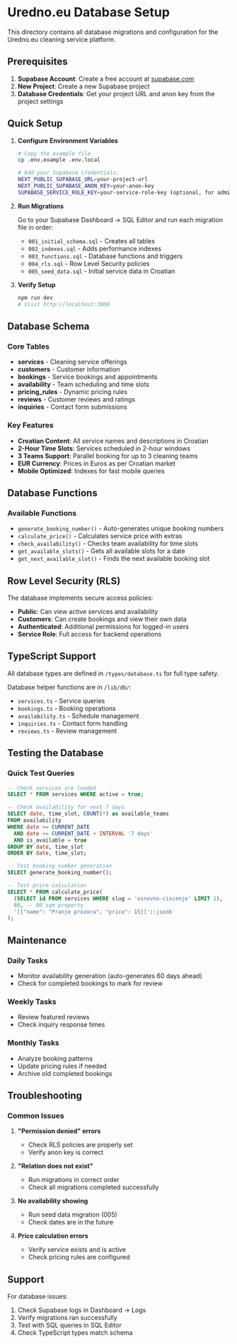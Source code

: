 # Uredno.eu Database Setup

This directory contains all database migrations and configuration for the Uredno.eu cleaning service platform.

## Prerequisites

1. **Supabase Account**: Create a free account at [supabase.com](https://supabase.com)
2. **New Project**: Create a new Supabase project
3. **Database Credentials**: Get your project URL and anon key from the project settings

## Quick Setup

1. **Configure Environment Variables**
   ```bash
   # Copy the example file
   cp .env.example .env.local

   # Add your Supabase credentials:
   NEXT_PUBLIC_SUPABASE_URL=your-project-url
   NEXT_PUBLIC_SUPABASE_ANON_KEY=your-anon-key
   SUPABASE_SERVICE_ROLE_KEY=your-service-role-key (optional, for admin operations)
   ```

2. **Run Migrations**

   Go to your Supabase Dashboard → SQL Editor and run each migration file in order:

   - `001_initial_schema.sql` - Creates all tables
   - `002_indexes.sql` - Adds performance indexes
   - `003_functions.sql` - Database functions and triggers
   - `004_rls.sql` - Row Level Security policies
   - `005_seed_data.sql` - Initial service data in Croatian

3. **Verify Setup**
   ```bash
   npm run dev
   # Visit http://localhost:3000
   ```

## Database Schema

### Core Tables

- **services** - Cleaning service offerings
- **customers** - Customer information
- **bookings** - Service bookings and appointments
- **availability** - Team scheduling and time slots
- **pricing_rules** - Dynamic pricing rules
- **reviews** - Customer reviews and ratings
- **inquiries** - Contact form submissions

### Key Features

- **Croatian Content**: All service names and descriptions in Croatian
- **2-Hour Time Slots**: Services scheduled in 2-hour windows
- **3 Teams Support**: Parallel booking for up to 3 cleaning teams
- **EUR Currency**: Prices in Euros as per Croatian market
- **Mobile Optimized**: Indexes for fast mobile queries

## Database Functions

### Available Functions

- `generate_booking_number()` - Auto-generates unique booking numbers
- `calculate_price()` - Calculates service price with extras
- `check_availability()` - Checks team availability for time slots
- `get_available_slots()` - Gets all available slots for a date
- `get_next_available_slot()` - Finds the next available booking slot

## Row Level Security (RLS)

The database implements secure access policies:

- **Public**: Can view active services and availability
- **Customers**: Can create bookings and view their own data
- **Authenticated**: Additional permissions for logged-in users
- **Service Role**: Full access for backend operations

## TypeScript Support

All database types are defined in `/types/database.ts` for full type safety.

Database helper functions are in `/lib/db/`:
- `services.ts` - Service queries
- `bookings.ts` - Booking operations
- `availability.ts` - Schedule management
- `inquiries.ts` - Contact form handling
- `reviews.ts` - Review management

## Testing the Database

### Quick Test Queries

```sql
-- Check services are loaded
SELECT * FROM services WHERE active = true;

-- Check availability for next 7 days
SELECT date, time_slot, COUNT(*) as available_teams
FROM availability
WHERE date >= CURRENT_DATE
  AND date <= CURRENT_DATE + INTERVAL '7 days'
  AND is_available = true
GROUP BY date, time_slot
ORDER BY date, time_slot;

-- Test booking number generation
SELECT generate_booking_number();

-- Test price calculation
SELECT * FROM calculate_price(
  (SELECT id FROM services WHERE slug = 'osnovno-ciscenje' LIMIT 1),
  80, -- 80 sqm property
  '[{"name": "Pranje prozora", "price": 15}]'::jsonb
);
```

## Maintenance

### Daily Tasks
- Monitor availability generation (auto-generates 60 days ahead)
- Check for completed bookings to mark for review

### Weekly Tasks
- Review featured reviews
- Check inquiry response times

### Monthly Tasks
- Analyze booking patterns
- Update pricing rules if needed
- Archive old completed bookings

## Troubleshooting

### Common Issues

1. **"Permission denied" errors**
   - Check RLS policies are properly set
   - Verify anon key is correct

2. **"Relation does not exist"**
   - Run migrations in correct order
   - Check all migrations completed successfully

3. **No availability showing**
   - Run seed data migration (005)
   - Check dates are in the future

4. **Price calculation errors**
   - Verify service exists and is active
   - Check pricing rules are configured

## Support

For database issues:
1. Check Supabase logs in Dashboard → Logs
2. Verify migrations ran successfully
3. Test with SQL queries in SQL Editor
4. Check TypeScript types match schema